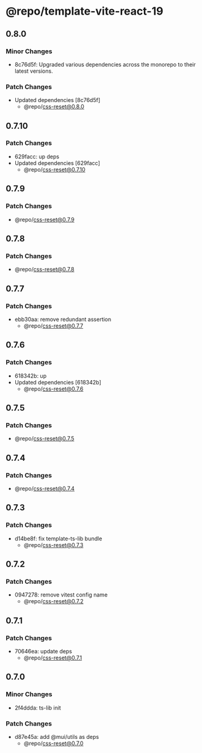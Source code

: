 # @repo/template-vite-react-19

## 0.8.0

### Minor Changes

- 8c76d5f: Upgraded various dependencies across the monorepo to their latest versions.

### Patch Changes

- Updated dependencies [8c76d5f]
  - @repo/css-reset@0.8.0

## 0.7.10

### Patch Changes

- 629facc: up deps
- Updated dependencies [629facc]
  - @repo/css-reset@0.7.10

## 0.7.9

### Patch Changes

- @repo/css-reset@0.7.9

## 0.7.8

### Patch Changes

- @repo/css-reset@0.7.8

## 0.7.7

### Patch Changes

- ebb30aa: remove redundant assertion
  - @repo/css-reset@0.7.7

## 0.7.6

### Patch Changes

- 618342b: up
- Updated dependencies [618342b]
  - @repo/css-reset@0.7.6

## 0.7.5

### Patch Changes

- @repo/css-reset@0.7.5

## 0.7.4

### Patch Changes

- @repo/css-reset@0.7.4

## 0.7.3

### Patch Changes

- d14be8f: fix template-ts-lib bundle
  - @repo/css-reset@0.7.3

## 0.7.2

### Patch Changes

- 0947278: remove vitest config name
  - @repo/css-reset@0.7.2

## 0.7.1

### Patch Changes

- 70646ea: update deps
  - @repo/css-reset@0.7.1

## 0.7.0

### Minor Changes

- 2f4ddda: ts-lib init

### Patch Changes

- d87e45a: add @mui/utils as deps
  - @repo/css-reset@0.7.0
